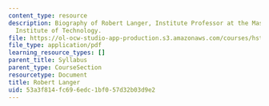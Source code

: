 ```yaml
---
content_type: resource
description: Biography of Robert Langer, Institute Professor at the Massachusetts
  Institute of Technology.
file: https://ol-ocw-studio-app-production.s3.amazonaws.com/courses/hst-939-designing-and-sustaining-technology-innovation-for-global-health-practice-spring-2008/53a3f814fc696edc1bf057d32b03d9e2_robert_bio.pdf
file_type: application/pdf
learning_resource_types: []
parent_title: Syllabus
parent_type: CourseSection
resourcetype: Document
title: Robert Langer
uid: 53a3f814-fc69-6edc-1bf0-57d32b03d9e2
---
```

